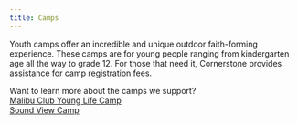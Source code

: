 ```yaml
---
title: Camps
---
```

Youth camps offer an incredible and unique outdoor faith-forming experience. These camps are for young people ranging from kindergarten age all the way to grade 12. For those that need it, Cornerstone provides assistance for camp registration fees.

Want to learn more about the camps we support?\
[Malibu Club Young Life Camp](https://malibuclub.younglife.org/)\
[Sound View Camp](http://www.soundviewcamp.com/)
